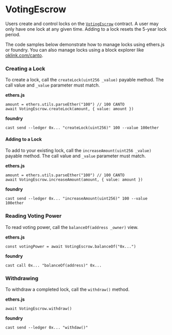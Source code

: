 # VotingEscrow

Users create and control locks on the [`VotingEscrow`](https://oklink.com/canto/address/0x2fed02d6d50a8786D53F308024400fDAD275F57C) contract. A user may only have one lock at any given time. Adding to a lock resets the 5-year lock period.

The code samples below demonstrate how to manage locks using ethers.js or foundry. You can also manage locks using a block explorer like [oklink.com/canto](oklink.com/canto).

### Creating a Lock <a href="#creating-a-lock" id="creating-a-lock"></a>

To create a lock, call the `createLock(uint256 _value)` payable method. The call value and `_value` parameter must match.

**ethers.js**

```
amount = ethers.utils.parseEther("100") // 100 CANTO
await VotingEscrow.createLock(amount, { value: amount })
```

**foundry**

```
cast send --ledger 0x... "createLock(uint256)" 100 --value 100ether
```

#### Adding to a Lock <a href="#adding-to-a-lock" id="adding-to-a-lock"></a>

To add to your existing lock, call the `increaseAmount(uint256 _value)` payable method. The call value and `_value` parameter must match.

**ethers.js**

```
amount = ethers.utils.parseEther("100") // 100 CANTO
await VotingEscrow.increaseAmount(amount, { value: amount })
```

**foundry**

```
cast send --ledger 0x... "increaseAmount(uint256)" 100 --value 100ether
```

### Reading Voting Power <a href="#reading-voting-power" id="reading-voting-power"></a>

To read voting power, call the `balanceOf(address _owner)` view.

**ethers.js**

```
const votingPower = await VotingEscrow.balanceOf("0x...")
```

**foundry**

```
cast call 0x... "balanceOf(address)" 0x...
```

### Withdrawing <a href="#withdrawing" id="withdrawing"></a>

To withdraw a completed lock, call the `withdraw()` method.

**ethers.js**

```
await VotingEscrow.withdraw()
```

**foundry**

```
cast send --ledger 0x... "withdaw()"
```
